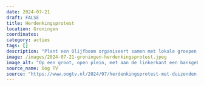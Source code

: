 ```yaml
---
date: 2024-07-21
draft: FALSE
title: Herdenkingsprotest
location: Groningen
coordinates: 
category: acties
tags: []
description: "Plant een Olijfboom organiseert samen met lokale groepen als Vrouwen in het Zwart, Groningse Jabalya, en studenten uit Groningen een protest waarbij duizenden schoentjes op de Grote Markt worden gelegd."
image: /images/2024-07-21-groningen-herdenkingsprotest.jpeg
image_alt: "Op een groot, open plein, met aan de linkerkant een bankgebouw en aan de rechterkant een klokkentoren en commerciële gebouwen, staan op een zonnige, halfbewolkte dag duizenden paren schoenen uitgestald. Het hele plein is met precieze rijen van schoenparen bedekt. Verschillende mensen loopt tussen de schoenenrijen door, ofwel om ze te bekijken ofwel om ze neer te leggen."
source_name: Oog TV
source: "https://www.oogtv.nl/2024/07/herdenkingsprotest-met-duizenden-schoenen-op-grote-markt/"
---
```

